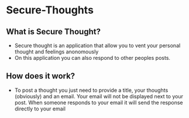 # Secure-Thoughts

## What is Secure Thought?
- Secure thought is an application that allow you to vent your personal thought and feelings anonomously
- On this application you can also respond to other peoples posts.

## How does it work?
- To post a thought you just need to provide a title, your thoughts (obviously) and an email. Your email will not be displayed next to your post. 
When someone responds to your email it will send the response directly to your email

